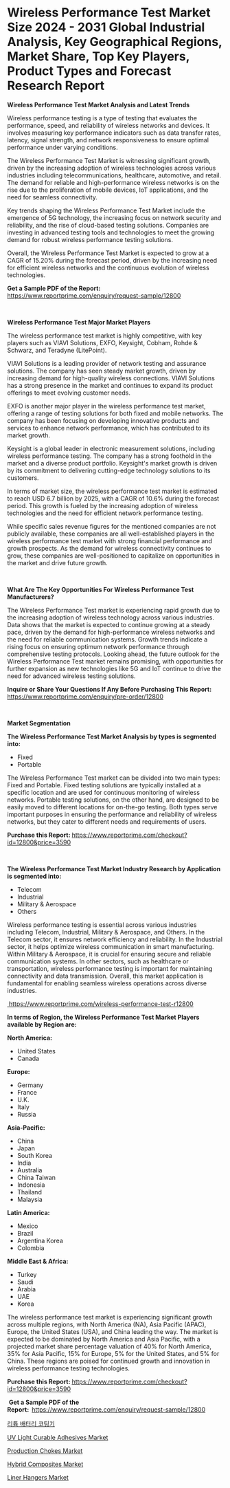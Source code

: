 <p><h1>Wireless Performance Test Market Size 2024 - 2031 Global Industrial Analysis, Key Geographical Regions, Market Share, Top Key Players, Product Types and Forecast Research Report</h1></p><p><strong>Wireless Performance Test Market Analysis and Latest Trends</strong></p>
<p><p>Wireless performance testing is a type of testing that evaluates the performance, speed, and reliability of wireless networks and devices. It involves measuring key performance indicators such as data transfer rates, latency, signal strength, and network responsiveness to ensure optimal performance under varying conditions.</p><p>The Wireless Performance Test Market is witnessing significant growth, driven by the increasing adoption of wireless technologies across various industries including telecommunications, healthcare, automotive, and retail. The demand for reliable and high-performance wireless networks is on the rise due to the proliferation of mobile devices, IoT applications, and the need for seamless connectivity.</p><p>Key trends shaping the Wireless Performance Test Market include the emergence of 5G technology, the increasing focus on network security and reliability, and the rise of cloud-based testing solutions. Companies are investing in advanced testing tools and technologies to meet the growing demand for robust wireless performance testing solutions.</p><p>Overall, the Wireless Performance Test Market is expected to grow at a CAGR of 15.20% during the forecast period, driven by the increasing need for efficient wireless networks and the continuous evolution of wireless technologies.</p></p>
<p><strong>Get a Sample PDF of the Report:&nbsp;</strong> <a href="https://www.reportprime.com/enquiry/request-sample/12800">https://www.reportprime.com/enquiry/request-sample/12800</a></p>
<p>&nbsp;</p>
<p><strong>Wireless Performance Test Major Market Players</strong></p>
<p><p>The wireless performance test market is highly competitive, with key players such as VIAVI Solutions, EXFO, Keysight, Cobham, Rohde & Schwarz, and Teradyne (LitePoint).</p><p>VIAVI Solutions is a leading provider of network testing and assurance solutions. The company has seen steady market growth, driven by increasing demand for high-quality wireless connections. VIAVI Solutions has a strong presence in the market and continues to expand its product offerings to meet evolving customer needs.</p><p>EXFO is another major player in the wireless performance test market, offering a range of testing solutions for both fixed and mobile networks. The company has been focusing on developing innovative products and services to enhance network performance, which has contributed to its market growth.</p><p>Keysight is a global leader in electronic measurement solutions, including wireless performance testing. The company has a strong foothold in the market and a diverse product portfolio. Keysight's market growth is driven by its commitment to delivering cutting-edge technology solutions to its customers.</p><p>In terms of market size, the wireless performance test market is estimated to reach USD 6.7 billion by 2025, with a CAGR of 10.6% during the forecast period. This growth is fueled by the increasing adoption of wireless technologies and the need for efficient network performance testing.</p><p>While specific sales revenue figures for the mentioned companies are not publicly available, these companies are all well-established players in the wireless performance test market with strong financial performance and growth prospects. As the demand for wireless connectivity continues to grow, these companies are well-positioned to capitalize on opportunities in the market and drive future growth.</p></p>
<p>&nbsp;</p>
<p><strong>What Are The Key Opportunities For Wireless Performance Test Manufacturers?</strong></p>
<p><p>The Wireless Performance Test market is experiencing rapid growth due to the increasing adoption of wireless technology across various industries. Data shows that the market is expected to continue growing at a steady pace, driven by the demand for high-performance wireless networks and the need for reliable communication systems. Growth trends indicate a rising focus on ensuring optimum network performance through comprehensive testing protocols. Looking ahead, the future outlook for the Wireless Performance Test market remains promising, with opportunities for further expansion as new technologies like 5G and IoT continue to drive the need for advanced wireless testing solutions.</p></p>
<p><strong>Inquire or Share Your Questions If Any Before Purchasing This Report:</strong> <a href="https://www.reportprime.com/enquiry/pre-order/12800">https://www.reportprime.com/enquiry/pre-order/12800</a></p>
<p>&nbsp;</p>
<p><strong>Market Segmentation</strong></p>
<p><strong>The Wireless Performance Test Market Analysis by types is segmented into:</strong></p>
<p><ul><li>Fixed</li><li>Portable</li></ul></p>
<p><p>The Wireless Performance Test market can be divided into two main types: Fixed and Portable. Fixed testing solutions are typically installed at a specific location and are used for continuous monitoring of wireless networks. Portable testing solutions, on the other hand, are designed to be easily moved to different locations for on-the-go testing. Both types serve important purposes in ensuring the performance and reliability of wireless networks, but they cater to different needs and requirements of users.</p></p>
<p><strong>Purchase this Report:&nbsp;</strong><a href="https://www.reportprime.com/checkout?id=12800&price=3590">https://www.reportprime.com/checkout?id=12800&price=3590</a></p>
<p>&nbsp;</p>
<p><strong>The Wireless Performance Test Market Industry Research by Application is segmented into:</strong></p>
<p><ul><li>Telecom</li><li>Industrial</li><li>Military & Aerospace</li><li>Others</li></ul></p>
<p><p>Wireless performance testing is essential across various industries including Telecom, Industrial, Military & Aerospace, and Others. In the Telecom sector, it ensures network efficiency and reliability. In the Industrial sector, it helps optimize wireless communication in smart manufacturing. Within Military & Aerospace, it is crucial for ensuring secure and reliable communication systems. In other sectors, such as healthcare or transportation, wireless performance testing is important for maintaining connectivity and data transmission. Overall, this market application is fundamental for enabling seamless wireless operations across diverse industries.</p></p>
<p><a href="https://www.reportprime.com/wireless-performance-test-r12800">&nbsp;https://www.reportprime.com/wireless-performance-test-r12800</a></p>
<p><strong>In terms of Region, the Wireless Performance Test Market Players available by Region are:</strong></p>
<p>
    <p> <strong> North America: </strong>
        <ul>
            <li>United States</li>
            <li>Canada</li>
        </ul>
        </p> 
    <p> <strong> Europe: </strong>
        <ul>
            <li>Germany</li>
            <li>France</li>
            <li>U.K.</li>
            <li>Italy</li>
            <li>Russia</li>
        </ul>
        </p> 
    <p> <strong> Asia-Pacific: </strong>
        <ul>
            <li>China</li>
            <li>Japan</li>
            <li>South Korea</li>
            <li>India</li>
            <li>Australia</li>
            <li>China Taiwan</li>
            <li>Indonesia</li>
            <li>Thailand</li>
            <li>Malaysia</li>
        </ul>
        </p> 
    <p> <strong> Latin America: </strong>
        <ul>
            <li>Mexico</li>
            <li>Brazil</li>
            <li>Argentina Korea</li>
            <li>Colombia</li>
        </ul>
        </p> 
    <p> <strong> Middle East & Africa: </strong>
        <ul>
            <li>Turkey</li>
            <li>Saudi</li>
            <li>Arabia</li>
            <li>UAE</li>
            <li>Korea</li>
        </ul>
    </p>
    </p>
<p><p>The wireless performance test market is experiencing significant growth across multiple regions, with North America (NA), Asia Pacific (APAC), Europe, the United States (USA), and China leading the way. The market is expected to be dominated by North America and Asia Pacific, with a projected market share percentage valuation of 40% for North America, 35% for Asia Pacific, 15% for Europe, 5% for the United States, and 5% for China. These regions are poised for continued growth and innovation in wireless performance testing technologies.</p></p>
<p><strong>Purchase this Report: </strong><a href="https://www.reportprime.com/checkout?id=12800&price=3590">https://www.reportprime.com/checkout?id=12800&price=3590</a></p>
<p>&nbsp;<strong>Get a Sample PDF of the Report:&nbsp;&nbsp;</strong><a href="https://www.reportprime.com/enquiry/request-sample/12800">https://www.reportprime.com/enquiry/request-sample/12800</a></p>
<p><strong></strong></p>
<p><p><a href="https://github.com/darrellockm3ytan895656/Market-Research-Report-List-1/blob/main/920462819036.md">리튬 배터리 코팅기</a></p><p><a href="https://issuu.com/reportprime-2/docs/uv-light-curable-adhesives-market-size-2030.pptx">UV Light Curable Adhesives Market</a></p><p><a href="https://github.com/shotows/Market-Research-Report-List-2/blob/main/production-chokes-market.md">Production Chokes Market</a></p><p><a href="https://issuu.com/reportprime-2/docs/hybrid-composites-market-size-2030.pptx">Hybrid Composites Market</a></p><p><a href="https://github.com/beatblasta/Market-Research-Report-List-2/blob/main/liner-hangers-market.md">Liner Hangers Market</a></p></p>